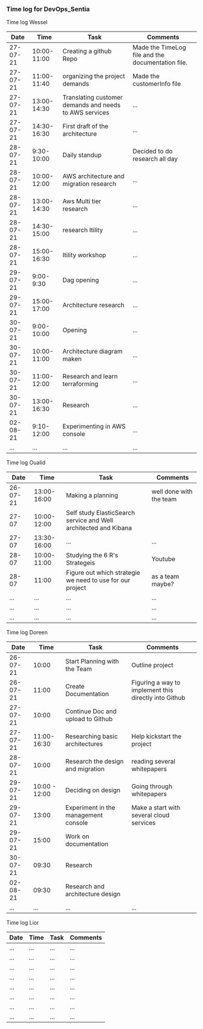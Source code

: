 ### Time log for DevOps_Sentia

Time log Wessel

|Date|Time|Task|Comments|
|----|----|----|--------|
|27-07-21|10:00-11:00|Creating a github Repo|Made the TimeLog file and the documentation file.|
|27-07-21|11:00-11:40|organizing the project demands|Made the customerInfo file|
|27-07-21|13:00-14:30|Translating customer demands and needs to AWS services|...|
|27-07-21|14:30-16:30|First draft of the architecture|...|
|28-07-21|9:30-10:00|Daily standup|Decided to do research all day|
|28-07-21|10:00-12:00|AWS architecture and migration research|...|
|28-07-21|13:00-14:30|Aws Multi tier research|...|
|28-07-21|14:30-15:00|research Itility|...|
|28-07-21|15:00-16:30|Itility workshop|...|
|29-07-21|9:00-9:30|Dag opening|...|
|29-07-21|15:00-17:00|Architecture research|...|
|30-07-21|9:00-10:00|Opening|...|
|30-07-21|10:00-11:00|Architecture diagram maken|...|
|30-07-21|11:00-12:00|Research and learn terraforming|...|
|30-07-21|13:00-16:30|Research|...|
|02-08-21|9:10-12:00|Experimenting in AWS console|...|
|...|...|...|...|

Time log Oualid

|Date|Time|Task|Comments|
|----|----|----|--------|
|26-07-21|13:00-16:00|Making a planning|well done with the team|
|27-07|10:00-12:00|Self study ElasticSearch service and Well architected and Kibana||
|27-07|13:30-16:00|...|...|
|28-07|10:00-11:00|Studying the 6 R's Strategeis|Youtube|
|28-07|11:00|Figure out which strategie we need to use for our project|as a team maybe?|
|...|...|...|...|
|...|...|...|...|
|...|...|...|...|

Time log Doreen

|Date|Time|Task|Comments|
|----|----|----|--------|
|26-07-21|10:00|Start Planning with the Team|Outline project|
|26-07-21|11:00|Create Documentation|Figuring a way to implement this directly into Github|
|27-07-21|10:00|Continue Doc and upload to Github||
|27-07-21|11:00-16:30|Researching basic architectures|Help kickstart the project|
|28-07-21|10:00|Research the design and migration|reading several whitepapers|
|29-07-21|10:00 - 12:00|Deciding on design|Going through whitepapers|
|29-07-21|13:00|Experiment in the management console|Make a start with several cloud services|
|29-07-21|15:00|Work on documentation|
|30-07-21|09:30|Research|
|02-08-21|09:30|Research and architecture design|
|...|...|...|...|

Time log Lior

|Date|Time|Task|Comments|
|----|----|----|--------|
|...|...|...|...|
|...|...|...|...|
|...|...|...|...|
|...|...|...|...|
|...|...|...|...|
|...|...|...|...|
|...|...|...|...|
|...|...|...|...|
